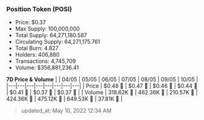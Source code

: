 
  ### Position Token (POSI)
  - Price: $0.37
  - Max Supply: 100,000,000
  - Total Supply: 64,271,180.587
  - Circulating Supply: 64,271,175.761
  - Total Burn: 4.827
  - Holders: 406,880
  - Transactions: 4,745,709
  - Volume: $356,881,236.41

  **7D Price & Volume**
  | | 04&#x2F;05 | 05&#x2F;05 | 06&#x2F;05 | 07&#x2F;05 | 08&#x2F;05 | 09&#x2F;05 | 10&#x2F;05 |
  |---|---|---|---|---|---|---|---|
  | Price | $0.48 🚀 | $0.47 🔻 | $0.46 🔻 | $0.44 🔻 | $0.41 🔻 | $0.37 🔻 | $0.37 🔻 |
  | Volume | 318.62K 🚀 | 462.36K 🚀 | 210.57K 🔻 | 424.36K 🚀 | 475.12K 🚀 | 649.53K 🚀 | 37.81K 🔻 |

  > updated_at: May 10, 2022 12:34 AM
